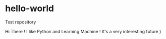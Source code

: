 # hello-world
Test repository

Hi There !
I like Python and Learning Machine !
It's a very interesting future )
